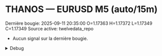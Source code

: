 # THANOS — EURUSD M5 (auto/15m)
Dernière bougie: 2025-09-11 20:35:00  O=1.17363  H=1.17372  L=1.17349  C=1.17349
Source active: twelvedata_repo

- Aucun signal sur la dernière bougie.

<details><summary>Debug</summary>

- TD_API_KEY manquant.

</details>